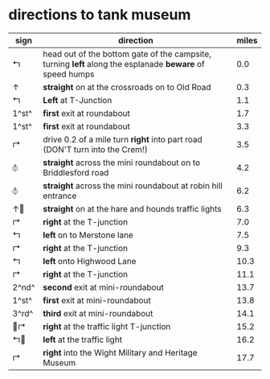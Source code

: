 # directions to tank museum

| sign              | direction                                                                                                   | miles |
| ----------------- | ----------------------------------------------------------------------------------------------------------- | ----- |
| &#x21b0;          | head out of the bottom gate of the campsite, turning **left** along the esplanade **beware** of speed humps | 0.0   |
| &#x2191;          | **straight** on at the crossroads on to Old Road                                                            | 0.3   |
| &#x21b0;          | **Left** at T-Junction                                                                                      | 1.1   |
| 1^st^             | **first** exit at roundabout                                                                                | 1.7   |
| 1^st^             | **first** exit at roundabout                                                                                | 3.3   |
| &#x21b1;          | drive 0.2 of a mile turn **right** into part road (DON'T turn into the Crem!)                               | 3.5   |
| &#x29BD;          | **straight** across the mini roundabout on to Briddlesford road                                             | 4.2   |
| &#x29BD;          | **straight** across the mini roundabout at robin hill entrance                                              | 6.2   |
| &#x2191;&#x1F6A6; | **straight** on at the hare and hounds traffic lights                                                       | 6.3   |
| &#x21b1;          | **right** at the T-junction                                                                                 | 7.0   |
| &#x21b0;          | **left** on to Merstone lane                                                                                | 7.5   |
| &#x21b1;          | **right** at the T-junction                                                                                 | 9.3   |
| &#x21b0;          | **left** onto Highwood Lane                                                                                 | 10.3  |
| &#x21b1;          | **right** at the T-junction                                                                                 | 11.1  |
| 2^nd^             | **second** exit at mini-roundabout                                                                          | 13.7  |
| 1^st^             | **first** exit at mini-roundabout                                                                           | 13.8  |
| 3^rd^             | **third** exit at mini-roundabout                                                                           | 14.1  |
| &#x1F6A6;&#x21b1; | **right** at the traffic light T-junction                                                                   | 15.2  |
| &#x21b0;&#x1F6A6; | **left** at the traffic light                                                                               | 16.2  |
| &#x21b1;          | **right** into the Wight Military and Heritage Museum                                                       | 17.7  |
